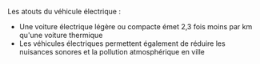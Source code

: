 Les atouts du véhicule électrique :

- Une voiture électrique légère ou compacte émet 2,3 fois moins par km qu'une voiture thermique
- Les véhicules électriques permettent également de réduire les nuisances sonores et la pollution atmosphérique en ville
